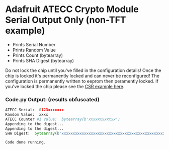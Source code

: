 # Adafruit ATECC Crypto Module Serial Output Only (non-TFT example)
- Prints Serial Number
- Prints Random Value
- Prints Count (bytearray)
- Prints SHA Digest (bytearray)

Do not lock the chip until you've filled in the configuration details!  Once the chip is locked it's permanently locked and can never be reconfigured! The configuration is permanently written to eeprom then peramently locked.  If you've locked the chip please see the [CSR example here](https://github.com/DJDevon3/My_Circuit_Python_Projects/tree/main/Boards/espressif/Unexpected%20Maker%20Feather%20S3/4.0%20ST7796S/ATECC%20Crypto%20Module%20CSR%20Write).

### Code.py Output: (results obfuscated)
```py
ATECC Serial:  0123xxxxxxx
Random Value:  xxxx
ATECC Counter #1 Value:  bytearray(b'xxxxxxxxxxxx')
Appending to the digest...
Appending to the digest...
SHA Digest:  bytearray(b'xxxxxxxxxxxxxxxxxxxxxxxxxxxxxxxxxxxxxxxxxxxxxxxxxxxxxxxxxxxxxxxxxxx')

Code done running.
